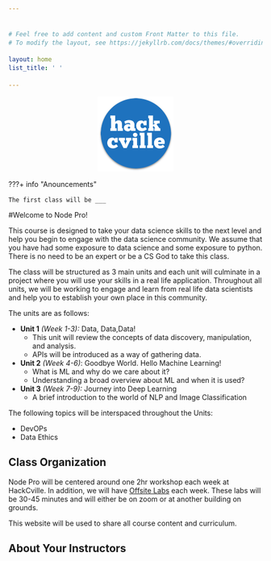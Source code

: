 ```yaml
---


# Feel free to add content and custom Front Matter to this file.
# To modify the layout, see https://jekyllrb.com/docs/themes/#overriding-theme-defaults

layout: home
list_title: ' '

---
```




<div style="text-align: center"><img src="HC.png" width="150" /></div>



???+ info "Anouncements"

    The first class will be ___
#Welcome to Node Pro! 



This course is designed to take your data science skills to the next level and help you begin to engage with the data science community. We assume that you have had some exposure to data science and some exposure  to python. There is no need to be an expert or be a CS God to take this class. 



The class will be structured as 3 main units and each unit will culminate in a project where you will use your skills in a real life application. Throughout all units, we will be working to engage and learn from real life data scientists and help you to establish your own place in this community. 

The units are as follows:

* **Unit 1** *(Week 1-3):*  Data, Data,Data!
  * This unit will review the concepts of data discovery, manipulation, and analysis. 
  * APIs will be introduced as a way of gathering data.
* **Unit 2**     *(Week 4-6)*:  Goodbye World. Hello Machine Learning!
  * What is ML and why do we care about it?
  * Understanding a broad overview about ML and when it is used?
* **Unit 3** *(Week 7-9):* Journey into Deep Learning
  * A brief introduction to the world of NLP and Image Classification

The following topics will be interspaced throughout the Units:

* DevOPs
* Data Ethics





## Class Organization

Node Pro will be centered around one 2hr workshop each week at HackCville. In addition, we  will have <u>Offsite Labs</u> each week. These labs will be 30-45 minutes and will either be on zoom or at another building on grounds. 



This website will be used to share all course content and curriculum. 





## About Your Instructors

